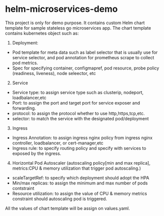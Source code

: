 # helm-microservices-demo
This project is only for demo purpose.
It contains custom Helm chart template for sample stateless go microservices app.
The chart template contains kubernetes object such as:
1. Deployment: 
  - Pod template for meta data such as label selector that is usually use for service selector, and pod annotation for
  prometheus scrape to collect pod metrics.
  - Spec for specifying container, configmapref, pod resource, probe policy (readiness, liveness), node seleector, etc
2. Service 
  - Service type: to assign service type such as clusterip, nodeport, loadbalancer,etc
  - Port: to assign the port and target port for service exposer and forwarding.
  - protocol: to assign the protocol whether to use http,https,tcp,etc.
  - selector: to match the service with the designated pod/deployment
3. Ingress 
  - Ingress Annotation: to assign ingress nginx policy from ingress nginx controller, loadbalancer, or cert-manager,etc
  - Ingress rule: to specify routing policy and specify with services to exposed by the ingress.
4. Horizontal Pod Autoscaler (autoscaling policy[min and max replica], metrics:CPU & memory utilization that trigger pod autoscaling.)
  - scaleTargetRef: to specify which deployment should adopt the HPA
  - Min/max replicas: to assign the minimum and max number of pods contstraint
  - Resource utilization: to assign the value of CPU & memory metrics constraint should autoscaling pod is triggered.

All the values of chart template will be assign on values.yaml.
